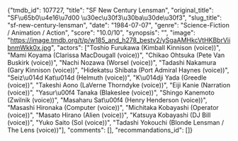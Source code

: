 {"tmdb_id": 107727, "title": "SF New Century Lensman", "original_title": "SF\u65b0\u4e16\u7d00 \u30ec\u30f3\u30ba\u30de\u30f3", "slug_title": "sf-new-century-lensman", "date": "1984-07-07", "genre": "Science-Fiction / Animation / Action", "score": "10.0/10", "synopsis": "", "image": "https://image.tmdb.org/t/p/w185_and_h278_bestv2/ySgaAMHkcVtHKBbrViibnmWkk0x.jpg", "actors": ["Toshio Furukawa (Kimball Kinnison (voice))", "Mami Koyama (Clarissa MacDougall (voice))", "Chikao Ohtsuka (Pete Van Buskirk (voice))", "Nachi Nozawa (Worsel (voice))", "Tadashi Nakamura (Gary Kinnison (voice))", "Hidekatsu Shibata (Port Admiral Haynes (voice))", "Seiz\u014d Kat\u014d (Helmuth (voice))", "K\u014dji Yada (Greedle (voice))", "Takeshi Aono (LaVerne Thorndyke (voice))", "Eiji Kanie (Narration (voice))", "Yasur\u00f4 Tanaka (Blakeslee (voice))", "Shingo Kanemoto (Zwilnik (voice))", "Masaharu Sat\u00f4 (Henry Henderson (voice))", "Masashi Hironaka (Computer (voice))", "Michitaka Kobayashi (Operator (voice))", "Masato Hirano (Alien (voice))", "Katsuya Kobayashi (DJ Bill (voice))", "Yuko Saito (Sol (voice))", "Tadashi Yokouchi (Blonde Lensman / The Lens (voice))"], "comments": [], "recommandations_id": []}